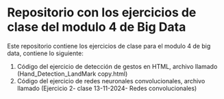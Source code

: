 # Repositorio con los ejercicios de clase del modulo 4 de Big Data

Este repositorio contiene los ejercicios de clase para el modulo 4 de big data, contiene lo siguiente:

1) Código del ejercicio de detección de gestos en HTML, archivo llamado (Hand_Detection_LandMark copy.html)
2) Código del ejercicio de redes neuronales convolucionales, archivo llamado (Ejercicio 2- clase 13-11-2024- Redes convolucionales)
